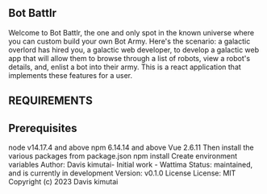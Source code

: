 ## Bot Battlr
Welcome to Bot Battlr, the one and only spot in the known universe where you can custom build your own Bot Army. Here's the scenario: a galactic overlord has hired you, a galactic web developer, to develop a galactic web app that will allow them to browse through a list of robots, view a robot's details, and, enlist a bot into their army. This is a react application that implements these features for a user.

## REQUIREMENTS
## Prerequisites
node v14.17.4 and above
npm 6.14.14 and above
Vue 2.6.11
Then install the various packages from package.json npm install
Create environment variables
Author:
Davis kimutai- Initial work - Wattima
Status:
maintained, and is currently in development
Version:
v0.1.0
License
License: MIT Copyright (c) 2023 Davis kimutai